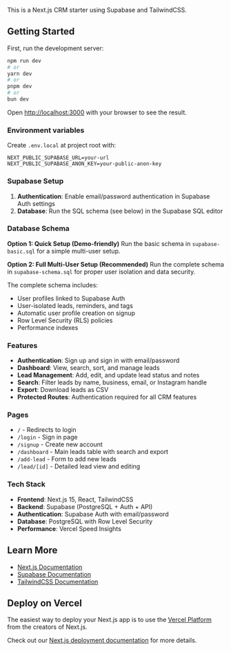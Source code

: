 This is a Next.js CRM starter using Supabase and TailwindCSS.

## Getting Started

First, run the development server:

```bash
npm run dev
# or
yarn dev
# or
pnpm dev
# or
bun dev
```

Open [http://localhost:3000](http://localhost:3000) with your browser to see the result.

### Environment variables

Create `.env.local` at project root with:

```
NEXT_PUBLIC_SUPABASE_URL=your-url
NEXT_PUBLIC_SUPABASE_ANON_KEY=your-public-anon-key
```

### Supabase Setup

1. **Authentication**: Enable email/password authentication in Supabase Auth settings
2. **Database**: Run the SQL schema (see below) in the Supabase SQL editor

### Database Schema

**Option 1: Quick Setup (Demo-friendly)**
Run the basic schema in `supabase-basic.sql` for a simple multi-user setup.

**Option 2: Full Multi-User Setup (Recommended)**
Run the complete schema in `supabase-schema.sql` for proper user isolation and data security.

The complete schema includes:
- User profiles linked to Supabase Auth
- User-isolated leads, reminders, and tags
- Automatic user profile creation on signup
- Row Level Security (RLS) policies
- Performance indexes

### Features

- **Authentication**: Sign up and sign in with email/password
- **Dashboard**: View, search, sort, and manage leads
- **Lead Management**: Add, edit, and update lead status and notes
- **Search**: Filter leads by name, business, email, or Instagram handle
- **Export**: Download leads as CSV
- **Protected Routes**: Authentication required for all CRM features

### Pages

- `/` - Redirects to login
- `/login` - Sign in page
- `/signup` - Create new account
- `/dashboard` - Main leads table with search and export
- `/add-lead` - Form to add new leads
- `/lead/[id]` - Detailed lead view and editing

### Tech Stack

- **Frontend**: Next.js 15, React, TailwindCSS
- **Backend**: Supabase (PostgreSQL + Auth + API)
- **Authentication**: Supabase Auth with email/password
- **Database**: PostgreSQL with Row Level Security
- **Performance**: Vercel Speed Insights

## Learn More

- [Next.js Documentation](https://nextjs.org/docs)
- [Supabase Documentation](https://supabase.com/docs)
- [TailwindCSS Documentation](https://tailwindcss.com/docs)

## Deploy on Vercel

The easiest way to deploy your Next.js app is to use the [Vercel Platform](https://vercel.com/new?utm_medium=default-template&filter=next.js&utm_source=create-next-app&utm_campaign=create-next-app-readme) from the creators of Next.js.

Check out our [Next.js deployment documentation](https://nextjs.org/docs/app/building-your-application/deploying) for more details.